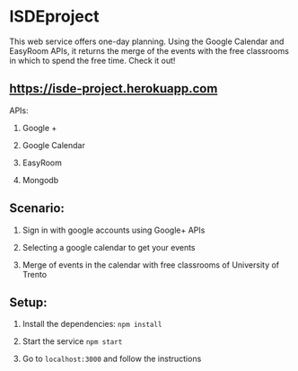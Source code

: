 # ISDEproject

This web service offers one-day planning. Using the Google Calendar and EasyRoom APIs, it returns the merge of the events with the free classrooms in which to spend the free time. Check it out! 

## https://isde-project.herokuapp.com

APIs:

1.  Google +

2.  Google Calendar

3.  EasyRoom

4.  Mongodb


## Scenario: 

1.	Sign in with google accounts using Google+ APIs

2.  Selecting a google calendar to get your events	

3. 	Merge of events in the calendar with free classrooms of University of Trento


## Setup:

1. Install the dependencies: `npm install`

2. Start the service `npm start`

3. Go to `localhost:3000` and follow the instructions
